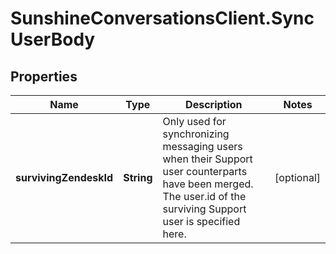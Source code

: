 # SunshineConversationsClient.SyncUserBody

## Properties

Name | Type | Description | Notes
------------ | ------------- | ------------- | -------------
**survivingZendeskId** | **String** | Only used for synchronizing messaging users when their Support user counterparts have been merged. The user.id of the surviving Support user is specified here.   | [optional] 


